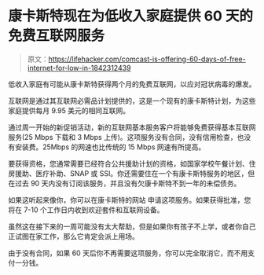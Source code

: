# 康卡斯特现在为低收入家庭提供 60 天的免费互联网服务

> 原文：<https://lifehacker.com/comcast-is-offering-60-days-of-free-internet-for-low-in-1842312439>

低收入家庭有可能从康卡斯特获得两个月的免费互联网，以应对冠状病毒的爆发。



互联网是通过其互联网必需品计划提供的，这是一个现有的康卡斯特计划，为这些家庭提供每月 9.95 美元的相同互联网。

通过周一开始的新促销活动，新的互联网基本服务客户将能够免费获得基本互联网服务(25 Mbps 下载和 3 Mbps 上传)。这项服务没有合同，没有信用检查，也没有安装费。25Mbps 的网速也比传统的 15 Mbps 网速有所提高。

要获得资格，您通常需要已经符合公共援助计划的资格，如国家学校午餐计划、住房援助、医疗补助、SNAP 或 SSI。你还需要住在一个有康卡斯特服务的地区，但在过去 90 天内没有订阅该服务，并且没有欠康卡斯特不到一年的未偿债务。

如果这听起来像你，你可以在康卡斯特的网站 申请这项服务。如果获得批准，您将在 7-10 个工作日内收到欢迎套件和互联网设备。

虽然这在接下来的一周可能没有太大帮助，但是如果你有孩子不上学，或者你自己正试图在家工作，那么它肯定会派上用场。

由于没有合同，如果 60 天后你不再需要这项服务，你可以完全取消它，而不用支付一分钱。